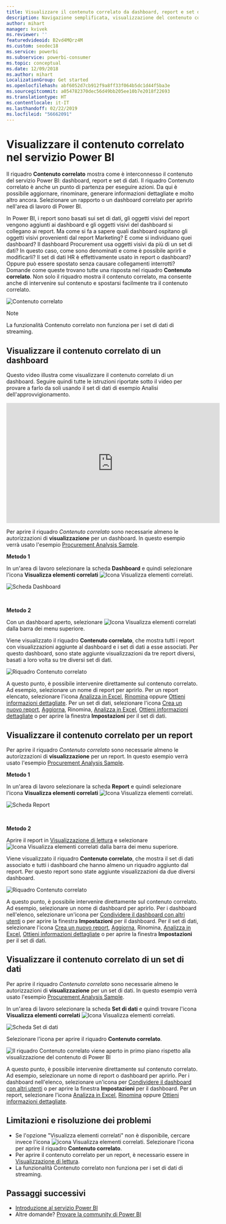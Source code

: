 ```yaml
---
title: Visualizzare il contenuto correlato da dashboard, report e set di dati
description: Navigazione semplificata, visualizzazione del contenuto correlato nel dashboard, report e set di dati
author: mihart
manager: kvivek
ms.reviewer: ''
featuredvideoid: B2vd4MQrz4M
ms.custom: seodec18
ms.service: powerbi
ms.subservice: powerbi-consumer
ms.topic: conceptual
ms.date: 12/09/2018
ms.author: mihart
LocalizationGroup: Get started
ms.openlocfilehash: abf6052d7cb912f9a8ff33f064b5dc1d44f5ba3e
ms.sourcegitcommit: a054782370dec56d49bb205ee10b7e2018f22693
ms.translationtype: HT
ms.contentlocale: it-IT
ms.lasthandoff: 02/22/2019
ms.locfileid: "56662091"
---
```

# <a name="view-related-content-in-power-bi-service"></a>Visualizzare il contenuto correlato nel servizio Power BI
Il riquadro **Contenuto correlato** mostra come è interconnesso il contenuto del servizio Power BI: dashboard, report e set di dati. Il riquadro Contenuto correlato è anche un punto di partenza per eseguire azioni. Da qui è possibile aggiornare, rinominare, generare informazioni dettagliate e molto altro ancora. Selezionare un rapporto o un dashboard correlato per aprirlo nell'area di lavoro di Power BI.   

In Power BI, i report sono basati sui set di dati, gli oggetti visivi del report vengono aggiunti ai dashboard e gli oggetti visivi del dashboard si collegano ai report. Ma come si fa a sapere quali dashboard ospitano gli oggetti visivi provenienti dal report Marketing? E come si individuano quei dashboard? Il dashboard Procurement usa oggetti visivi da più di un set di dati? In questo caso, come sono denominati e come è possibile aprirli e modificarli? Il set di dati HR è effettivamente usato in report o dashboard? Oppure può essere spostato senza causare collegamenti interrotti? Domande come queste trovano tutte una risposta nel riquadro **Contenuto correlato**.  Non solo il riquadro mostra il contenuto correlato, ma consente anche di intervenire sul contenuto e spostarsi facilmente tra il contenuto correlato.

![Contenuto correlato](./media/end-user-related/power-bi-view-related-dashboard-new.png)

> [!NOTE]
> La funzionalità Contenuto correlato non funziona per i set di dati di streaming.
> 
> 

## <a name="view-related-content-for-a-dashboard"></a>Visualizzare il contenuto correlato di un dashboard
Questo video illustra come visualizzare il contenuto correlato di un dashboard. Seguire quindi tutte le istruzioni riportate sotto il video per provare a farlo da soli usando il set di dati di esempio Analisi dell'approvvigionamento.

<iframe width="560" height="315" src="https://www.youtube.com/embed/B2vd4MQrz4M#t=3m05s" frameborder="0" allowfullscreen></iframe>


Per aprire il riquadro *Contenuto correlato* sono necessarie almeno le autorizzazioni di **visualizzazione** per un dashboard. In questo esempio verrà usato l'esempio [Procurement Analysis Sample](../sample-procurement.md).

**Metodo 1**

In un'area di lavoro selezionare la scheda **Dashboard** e quindi selezionare l'icona **Visualizza elementi correlati** ![Icona Visualizza elementi correlati](./media/end-user-related/power-bi-view-related-icon-new.png).

![Scheda Dashboard](./media/end-user-related/power-bi-view-related-dash-newer.png)

<br>

**Metodo 2**

Con un dashboard aperto, selezionare   ![Icona Visualizza elementi correlati](./media/end-user-related/power-bi-view-related-new.png) dalla barra dei menu superiore.

Viene visualizzato il riquadro **Contenuto correlato**, che mostra tutti i report con visualizzazioni aggiunte al dashboard e i set di dati a esse associati. Per questo dashboard, sono state aggiunte visualizzazioni da tre report diversi, basati a loro volta su tre diversi set di dati.

![Riquadro Contenuto correlato](./media/end-user-related/power-bi-view-related-dashboard-new.png)

A questo punto, è possibile intervenire direttamente sul contenuto correlato.  Ad esempio, selezionare un nome di report per aprirlo.  Per un report elencato, selezionare l'icona [Analizza in Excel](../service-analyze-in-excel.md), [Rinomina](../service-rename.md) oppure [Ottieni informazioni dettagliate](end-user-insights.md). Per un set di dati, selezionare l'icona [Crea un nuovo report](../service-report-create-new.md), [Aggiorna](../refresh-data.md), Rinomina, [Analizza in Excel](../service-analyze-in-excel.md), [Ottieni informazioni dettagliate](end-user-insights.md) o per aprire la finestra **Impostazioni** per il set di dati.  

## <a name="view-related-content-for-a-report"></a>Visualizzare il contenuto correlato per un report
Per aprire il riquadro *Contenuto correlato* sono necessarie almeno le autorizzazioni di **visualizzazione** per un report. In questo esempio verrà usato l'esempio [Procurement Analysis Sample](../sample-procurement.md).

**Metodo 1**

In un'area di lavoro selezionare la scheda **Report** e quindi selezionare l'icona **Visualizza elementi correlati** ![Icona Visualizza elementi correlati](./media/end-user-related/power-bi-view-related-icon-new.png).

![Scheda Report](./media/end-user-related/power-bi-view-related-report-newer.png)

<br>

**Metodo 2**

Aprire il report in [Visualizzazione di lettura](end-user-reading-view.md) e selezionare ![Icona Visualizza elementi correlati](./media/end-user-related/power-bi-view-related-new.png) dalla barra dei menu superiore.

Viene visualizzato il riquadro **Contenuto correlato**, che mostra il set di dati associato e tutti i dashboard che hanno almeno un riquadro aggiunto dal report. Per questo report sono state aggiunte visualizzazioni da due diversi dashboard.

![Riquadro Contenuto correlato](./media/end-user-related/power-bi-view-related-report.png)

A questo punto, è possibile intervenire direttamente sul contenuto correlato.  Ad esempio, selezionare un nome di dashboard per aprirlo.  Per i dashboard nell'elenco, selezionare un'icona per [Condividere il dashboard con altri utenti](../service-share-dashboards.md) o per aprire la finestra **Impostazioni** per il dashboard. Per il set di dati, selezionare l'icona [Crea un nuovo report](../service-report-create-new.md), [Aggiorna](../refresh-data.md), Rinomina, [Analizza in Excel](../service-analyze-in-excel.md), [Ottieni informazioni dettagliate](end-user-insights.md) o per aprire la finestra **Impostazioni** per il set di dati.  

## <a name="view-related-content-for-a-dataset"></a>Visualizzare il contenuto correlato di un set di dati
Per aprire il riquadro *Contenuto correlato* sono necessarie almeno le autorizzazioni di **visualizzazione** per un set di dati. In questo esempio verrà usato l'esempio [Procurement Analysis Sample](../sample-procurement.md).

In un'area di lavoro selezionare la scheda **Set di dati** e quindi trovare l'icona **Visualizza elementi correlati** ![Icona Visualizza elementi correlati](./media/end-user-related/power-bi-view-related-icon-new.png).

![Scheda Set di dati](./media/end-user-related/power-bi-view-related-dataset-newer.png)

Selezionare l'icona per aprire il riquadro **Contenuto correlato**.

![Il riquadro Contenuto correlato viene aperto in primo piano rispetto alla visualizzazione del contenuto di Power BI](media/end-user-related/power-bi-datasets.png)

A questo punto, è possibile intervenire direttamente sul contenuto correlato. Ad esempio, selezionare un nome di report o dashboard per aprirlo.  Per i dashboard nell'elenco, selezionare un'icona per [Condividere il dashboard con altri utenti](../service-share-dashboards.md) o per aprire la finestra **Impostazioni** per il dashboard. Per un report, selezionare l'icona [Analizza in Excel](../service-analyze-in-excel.md), [Rinomina](../service-rename.md) oppure [Ottieni informazioni dettagliate](end-user-insights.md).  

## <a name="limitations-and-troubleshooting"></a>Limitazioni e risoluzione dei problemi
* Se l'opzione "Visualizza elementi correlati" non è disponibile, cercare invece l'icona ![icona Visualizza elementi correlati](./media/end-user-related/power-bi-view-related-icon-new.png). Selezionare l'icona per aprire il riquadro **Contenuto correlato**.
* Per aprire il contenuto correlato per un report, è necessario essere in [Visualizzazione di lettura](end-user-reading-view.md).
* La funzionalità Contenuto correlato non funziona per i set di dati di streaming.

## <a name="next-steps"></a>Passaggi successivi
* [Introduzione al servizio Power BI](../service-get-started.md)
* Altre domande? [Provare la community di Power BI](http://community.powerbi.com/)

